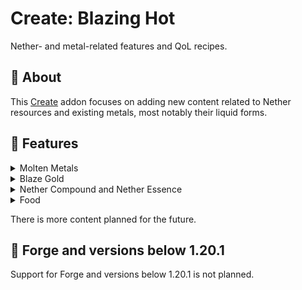 # Create: Blazing Hot

Nether- and metal-related features and QoL recipes.

## 📝 About

This [Create](https://modrinth.com/mod/create-fabric) addon focuses on adding new content related to Nether resources
and existing metals, most notably their liquid forms.

## 🔧 Features

<details>
    <summary>Molten Metals</summary>
    <p>Create: Blazing Hot adds molten variants of metals to the game. Currently, only Gold and Blaze Gold have their liquid forms, but more will be added in the future.</p>
    <p>There are new filling recipes using Molten Gold for Golden Carrots, Glistering Melons and Golden Apples.</p>
    <p>Molten metals can also interact with Water:</p>
    <ul>
        <li>Molten Gold turns into Cobblestone, but it's way faster than Lava.</li>
        <li>Molten Blaze Gold turns into Netherrack.</li>
    </ul>
</details>

<details>
    <summary>Blaze Gold</summary>
    <p>This new alloy is the main part of the mod. It is obtained by mixing Molten Gold and a new ingredient - <b>Nether Essence</b>. Blaze Gold is used in various recipes:</p>
    <ul>
        <li>Crushing Blaze Gold Rods has a chance of dropping Blaze Powder, allowing for easy automation of it.</li>
        <li>Blaze Gold Rods are also used in the crafting of Modern Lamps - a new block to light up your builds, and Blaze Arrows - a new type of arrow that deals extra damage when shot in The Nether dimension!</li>
        <li>Either Blaze Gold Nuggets or Molten Blaze Gold can be used to craft Blaze Carrots, which stop the player from burning on being eaten.</li>
    </ul>
    <p>More features for Blaze Gold are planned, such as Blaze Casings and some new machinery!</p>
</details>

<details>
    <summary>Nether Compound and Nether Essence</summary>
    <p>Nether Compound can be obtained by mixing some Overworld and Nether materials together. It can be haunted into the Nether Essence. Currently, it's only used in the Blaze Gold recipe, but there is more content planned for these items.</p>
</details>

<details>
    <summary>Food</summary>
    <p>This mod adds new Apple and Carrot variants. As of v0.1, the only new variants are the Blaze Carrot mentioned earlier and the Stellar Golden Apple, which is obtained by deploying a Nether Star on an Golden Apple, and can be used to craft the Enchanted Golden Apple.<br>There are more foods planned in the future for other metals.</p>
</details>

There is more content planned for the future.

## 🔨 Forge and versions below 1.20.1

Support for Forge and versions below 1.20.1 is not planned.

